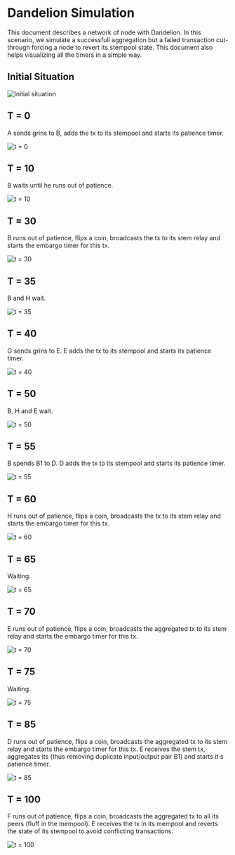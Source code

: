 Dandelion Simulation
==================
This document describes a network of node with Dandelion. In this scenario, we simulate a successfull aggregation but a failed transaction cut-through forcing a node to revert its stempool state.
This document also helps visualizing all the timers in a simple way.

## Initial Situation

![Initial situation](images/ti.png)

## T = 0

A sends grins to B, adds the tx to its stempool and starts its patience timer.

![t = 0](images/ti.png)

## T = 10

B waits until he runs out of patience.

![t = 10](images/t10.png)

## T = 30

B runs out of patience, flips a coin, broadcasts the tx to its stem relay and starts the embargo timer for this tx.

![t = 30](images/t30.png)

## T = 35

B and H wait.

![t = 35](images/t35.png)

## T = 40

G sends grins to E.
E adds the tx to its stempool and starts its patience timer.

![t = 40](images/t40.png)

## T = 50

B, H and E wait.

![t = 50](images/t50.png)

## T = 55

B spends B1 to D.
D adds the tx to its stempool and starts its patience timer.

![t = 55](images/t55.png)

## T = 60

H runs out of patience, flips a coin, broadcasts the tx to its stem relay and starts the embargo timer for this tx.

![t = 60](images/t60.png)

## T = 65

Waiting.

![t = 65](images/t65.png)

## T = 70

E runs out of patience, flips a coin, broadcasts the aggregated tx to its stem relay and starts the embargo timer for this tx.

![t = 70](images/t70.png)

## T = 75

Waiting.

![t = 75](images/t75.png)

## T = 85

D runs out of patience, flips a coin, broadcasts the aggregated tx to its stem relay and starts the embargo timer for this tx.
E receives the stem tx, aggregates its (thus removing duplicate input/output pair B1) and starts it s patience timer.

![t = 85](images/t85.png)

## T = 100

F runs out of patience, flips a coin, broadcasts the aggregated tx to all its peers (fluff in the mempool).
E receives the tx in its mempool and reverts the state of its stempool to avoid conflicting transactions.

![t = 100](images/t100.png)
